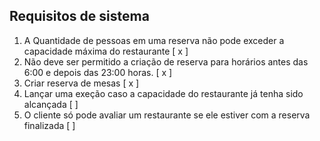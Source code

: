 ## Requisitos de sistema

1. A Quantidade de pessoas em uma reserva não pode exceder a capacidade máxima do restaurante [ x ]
2. Não deve ser permitido a criação de reserva para horários antes das 6:00 e depois das 23:00 horas. [ x ]
3. Criar reserva de mesas [ x ]
4. Lançar uma exeção caso a capacidade do restaurante já tenha sido alcançada [ ]
5. O cliente só pode avaliar um restaurante se ele estiver com a reserva finalizada [ ]
